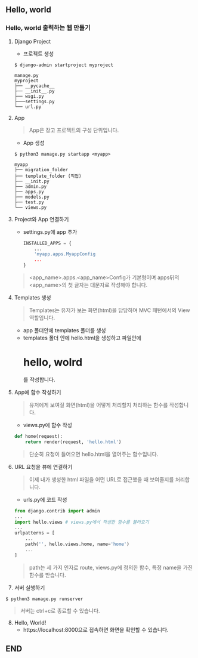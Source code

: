 ## Hello, world

### Hello, world 출력하는 웹 만들기

1. Django Project

    - 프로젝트 생성

    ```$ django-admin startproject myproject```

    ```
    manage.py
    myproject
    ├── __pycache__
    ├── __init__.py
    ├── wsgi.py
    ├───settings.py
    └── url.py
    ```

2. App
    > App은 장고 프로젝트의 구성 단위입니다.

    - App 생성
    
    ```$ python3 manage.py startapp <myapp>```

    ```
    myapp
    ├── migration_folder
    ├── template_folder (직접)
    ├── __init.py
    ├── admin.py
    ├── apps.py
    ├── models.py
    ├── test.py
    └── views.py
    ```

3. Project와 App 연결하기
    - settings.py에 app 추가
        ```python
        INSTALLED_APPS = {
            ...
            'myapp.apps.MyappConfig
            ...
        }
        ```
    > <app_name>.apps.<app_name>Config가 기본형이며 apps뒤의 <app_name>의 첫 글자는 대문자로 작성해야 합니다.

4. Templates 생성
    > Templates는 유저가 보는 화면(html)을 담당하며 MVC 패턴에서의 View 역할입니다.
    - app 폴더안에 templates 폴더를 생성
    - templates 폴더 안에 hello.html을 생성하고 파일안에 <h1>hello, wolrd</h1>를 작성합니다.

5. App에 함수 작성하기
    > 유저에게 보여질 화면(html)을 어떻게 처리할지 처리하는 함수를 작성합니다.
    - views.py에 함수 작성
    ```python
    def home(request):
        return render(request, 'hello.html')
    ```
    > 단순히 요청이 들어오면 hello.html을 열어주는 함수입니다.

6. URL 요청을 뷰에 연결하기
    > 이제 내가 생성한 html 파일을 어떤 URL로 접근했을 때 보여줄지를 처리합니다.
    - urls.py에 코드 작성
    ```python
    from django.contrib import admin
    ...
    import hello.views # views.py에서 작성한 함수를 불러오기
    ...
    urlpatterns = [
        ...
        path('', hello.views.home, name='home')
        ...
    ]
    ```
    > path는 세 가지 인자로 route, views.py에 정의한 함수, 특정 name을 가진 함수를 받습니다.

7. 서버 실행하기
```
$ python3 manage.py runserver
```
> 서버는 ctrl+c로 종료할 수 있습니다.

8. Hello, World!
    - https://localhost:8000으로 접속하면 화면을 확인할 수 있습니다.

## END